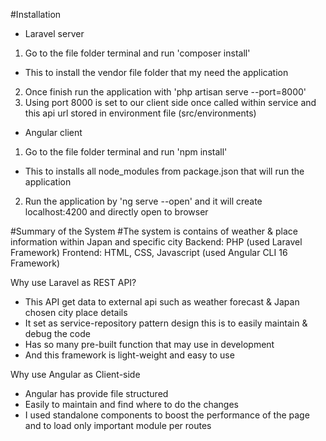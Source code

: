 #Installation
- Laravel server
1. Go to the file folder terminal and run 'composer install'
- This to install the vendor file folder that my need the application
2. Once finish run the application with 'php artisan serve --port=8000'
3. Using port 8000 is set to our client side once called within service and this api url stored in environment file (src/environments)

- Angular client
1. Go to the file folder terminal and run 'npm install'
- This to installs all node_modules from package.json that will run the application
2. Run the application by 'ng serve --open' and it will create localhost:4200 and directly open to browser

#Summary of the System
#The system is contains of weather & place information within Japan and specific city
Backend: PHP (used Laravel Framework)
Frontend: HTML, CSS, Javascript (used Angular CLI 16 Framework)

Why use Laravel as REST API?
- This API get data to external api such as weather forecast & Japan chosen city place details
- It set as service-repository pattern design this is to easily maintain & debug the code
- Has so many pre-built function that may use in development
- And this framework is light-weight and easy to use

Why use Angular as Client-side
- Angular has provide file structured
- Easily to maintain and find where to do the changes
- I used standalone components to boost the performance of the page and to load only important module per routes
